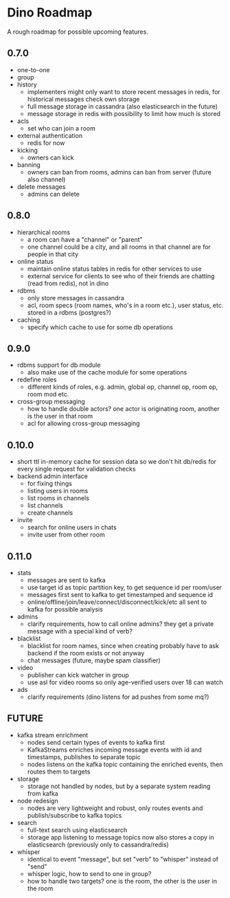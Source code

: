 # Dino Roadmap

A rough roadmap for possible upcoming features.

0.7.0
---
* one-to-one
* group
* history
    - implementers might only want to store recent messages in redis, for historical messages check own storage
    - full message storage in cassandra (also elasticsearch in the future)
    - message storage in redis with possibility to limit how much is stored
* acls
    - set who can join a room
* external authentication
    - redis for now
* kicking
    - owners can kick
* banning
    - owners can ban from rooms, admins can ban from server (future also channel)
* delete messages
    - admins can delete

0.8.0
---
* hierarchical rooms
    - a room can have a "channel" or "parent"
    - one channel could be a city, and all rooms in that channel are for people in that city
* online status
    - maintain online status tables in redis for other services to use
    - external service for clients to see who of their friends are chatting (read from redis), not in dino
* rdbms
    - only store messages in cassandra
    - acl, room specs (room names, who's in a room etc.), user status, etc. stored in a rdbms (postgres?)
* caching
    - specify which cache to use for some db operations

0.9.0
---
* rdbms support for db module
    - also make use of the cache module for some operations
* redefine roles
    - different kinds of roles, e.g. admin, global op, channel op, room op, room mod etc.
* cross-group messaging
    - how to handle double actors? one actor is originating room, another is the user in that room
    - acl for allowing cross-group messaging

0.10.0
---
* short ttl in-memory cache for session data so we don't hit db/redis for every single request for validation checks
* backend admin interface
    - for fixing things
    - listing users in rooms
    - list rooms in channels
    - list channels
    - create channels
* invite
    - search for online users in chats
    - invite user from other room

0.11.0
---
* stats
    - messages are sent to kafka
    - use target id as topic partition key, to get sequence id per room/user
    - messages first sent to kafka to get timestamped and sequence id
    - online/offline/join/leave/connect/disconnect/kick/etc all sent to kafka for possible analysis
* admins
    - clarify requirements, how to call online admins? they get a private message with a special kind of verb?
* blacklist
    - blacklist for room names, since when creating probably have to ask backend if the room exists or not anyway
    - chat messages (future, maybe spam classifier)
* video
    - publisher can kick watcher in group
    - use asl for video rooms so only age-verified users over 18 can watch
* ads
    - clarify requirements (dino listens for ad pushes from some mq?)

FUTURE
---
* kafka stream enrichment
    - nodes send certain types of events to kafka first
    - KafkaStreams enriches incoming message events with id and timestamps, publishes to separate topic
    - nodes listens on the kafka topic containing the enriched events, then routes them to targets
* storage
    - storage not handled by nodes, but by a separate system reading from kafka
* node redesign
    - nodes are very lightweight and robust, only routes events and publish/subscribe to kafka topics
* search
    - full-text search using elasticsearch
    - storage app listening to message topics now also stores a copy in elasticsearch (previously only to cassandra/redis)
* whisper
    - identical to event "message", but set "verb" to "whisper" instead of "send"
    - whisper logic, how to send to one in group?
    - how to handle two targets? one is the room, the other is the user in the room